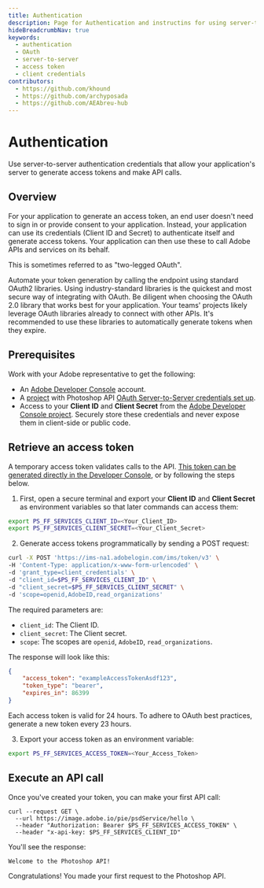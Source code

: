 ```yaml
---
title: Authentication
description: Page for Authentication and instructins for using server-to-server authentication credentials to let your application's server generate access tokens.
hideBreadcrumbNav: true
keywords:
  - authentication
  - OAuth
  - server-to-server
  - access token
  - client credentials
contributors:
  - https://github.com/khound
  - https://github.com/archyposada
  - https://github.com/AEAbreu-hub
---
```


# Authentication

Use server-to-server authentication credentials that allow your application's server to generate access tokens and make API calls.

## Overview

For your application to generate an access token, an end user doesn't need to sign in or provide consent to your application. Instead, your application can use its credentials (Client ID and Secret) to authenticate itself and generate access tokens. Your application can then use these to call Adobe APIs and services on its behalf.

This is sometimes referred to as "two-legged OAuth".

Automate your token generation by calling the endpoint using standard OAuth2 libraries. Using industry-standard libraries is the quickest and most secure way of integrating with OAuth. Be diligent when choosing the OAuth 2.0 library that works best for your application. Your teams' projects likely leverage OAuth libraries already to connect with other APIs. It's recommended to use these libraries to automatically generate tokens when they expire.

## Prerequisites

Work with your Adobe representative to get the following:

- An [Adobe Developer Console][1] account.
- A [project][2] with Photoshop API [OAuth Server-to-Server credentials set up][3].
- Access to your **Client ID** and **Client Secret** from the [Adobe Developer Console project][4]. Securely store these credentials and never expose them in client-side or public code.

## Retrieve an access token

A temporary access token validates calls to the API. [This token can be generated directly in the Developer Console][5],
or by following the steps below.

1. First, open a secure terminal and export your **Client ID** and **Client Secret** as environment variables so that later commands can access them:

```bash
export PS_FF_SERVICES_CLIENT_ID=<Your_Client_ID>
export PS_FF_SERVICES_CLIENT_SECRET=<Your_Client_Secret>
```

2. Generate access tokens programmatically by sending a POST request:

```bash
curl -X POST 'https://ims-na1.adobelogin.com/ims/token/v3' \
-H 'Content-Type: application/x-www-form-urlencoded' \
-d 'grant_type=client_credentials' \
-d "client_id=$PS_FF_SERVICES_CLIENT_ID" \
-d "client_secret=$PS_FF_SERVICES_CLIENT_SECRET" \
-d 'scope=openid,AdobeID,read_organizations'
```

The required parameters are:

- `client_id`: The Client ID.
- `client_secret`: The Client secret.
- `scope`: The scopes are `openid`, `AdobeID`, `read_organizations`.

The response will look like this:

```json
{
    "access_token": "exampleAccessTokenAsdf123",
    "token_type": "bearer",
    "expires_in": 86399
}
```

Each access token is valid for 24 hours. To adhere to OAuth best practices, generate a new token every 23 hours.

3. Export your access token as an environment variable:

```bash
export PS_FF_SERVICES_ACCESS_TOKEN=<Your_Access_Token>
```

## Execute an API call

Once you've created your token, you can make your first API call:

``` shell
curl --request GET \
  --url https://image.adobe.io/pie/psdService/hello \
  --header "Authorization: Bearer $PS_FF_SERVICES_ACCESS_TOKEN" \
  --header "x-api-key: $PS_FF_SERVICES_CLIENT_ID"
```

You'll see the response:

```bash
Welcome to the Photoshop API!
```

Congratulations! You made your first request to the Photoshop API.

<!-- Links -->
[1]: https://developer.adobe.com/
[2]: https://developer.adobe.com/developer-console/docs/guides/projects/projects-empty/
[3]: https://developer.adobe.com/developer-console/docs/guides/services/services-add-api-oauth-s2s/
[4]: https://developer.adobe.com/developer-console/docs/guides/services/services-add-api-oauth-s2s/#api-overview
[5]: https://developer.adobe.com/developer-console/docs/guides/services/services-add-api-oauth-s2s#generate-token
